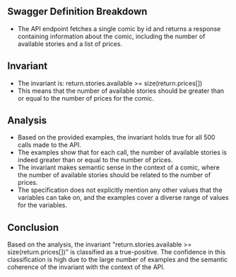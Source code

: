 ## Swagger Definition Breakdown
- The API endpoint fetches a single comic by id and returns a response containing information about the comic, including the number of available stories and a list of prices.

## Invariant
- The invariant is: return.stories.available >= size(return.prices[])
- This means that the number of available stories should be greater than or equal to the number of prices for the comic.

## Analysis
- Based on the provided examples, the invariant holds true for all 500 calls made to the API.
- The examples show that for each call, the number of available stories is indeed greater than or equal to the number of prices.
- The invariant makes semantic sense in the context of a comic, where the number of available stories should be related to the number of prices.
- The specification does not explicitly mention any other values that the variables can take on, and the examples cover a diverse range of values for the variables.

## Conclusion
Based on the analysis, the invariant "return.stories.available >= size(return.prices[])" is classified as a true-positive. The confidence in this classification is high due to the large number of examples and the semantic coherence of the invariant with the context of the API.
